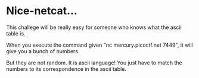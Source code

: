 # Nice-netcat...

This challege will be really easy for someone who knows what the ascii table is.

When you execute the command given "nc mercury.picoctf.net 7449", it will give you a bunch of numbers.

But they are not random. It is ascii language! You just have to match the numbers to its correspondence in the ascii table.
